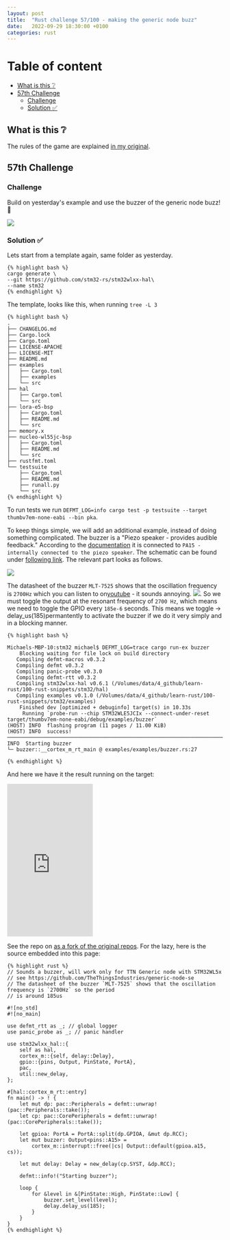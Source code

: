 ```yaml
---
layout: post
title:  "Rust challenge 57/100 - making the generic node buzz"
date:   2022-09-29 18:30:00 +0100
categories: rust
---
```



#  Table of content
<!-- MarkdownTOC autolink="true" -->

- [What is this :grey_question:](#what-is-this-grey_question)
- [57th Challenge](#57th-challenge)
    - [Challenge](#challenge)
    - [Solution :white_check_mark:](#solution-white_check_mark)

<!-- /MarkdownTOC -->

## What is this :grey_question: 

The rules of the game are explained [in my original](https://maebli.github.io/rust/2021/10/18/100rust.html). 

## 57th Challenge
### Challenge

Build on yesterday's example and use the buzzer of the generic node buzz! 📣

![](/assets/img/genericnode.png)

### Solution :white_check_mark:

Lets start from a template again, same folder as yesterday. 

    {% highlight bash %}
    cargo generate \
    --git https://github.com/stm32-rs/stm32wlxx-hal\
    --name stm32
    {% endhighlight %}

The template, looks like this, when running `tree -L 3`

    {% highlight bash %}
    .
    ├── CHANGELOG.md
    ├── Cargo.lock
    ├── Cargo.toml
    ├── LICENSE-APACHE
    ├── LICENSE-MIT
    ├── README.md
    ├── examples
    │   ├── Cargo.toml
    │   ├── examples
    │   └── src
    ├── hal
    │   ├── Cargo.toml
    │   └── src
    ├── lora-e5-bsp
    │   ├── Cargo.toml
    │   ├── README.md
    │   └── src
    ├── memory.x
    ├── nucleo-wl55jc-bsp
    │   ├── Cargo.toml
    │   ├── README.md
    │   └── src
    ├── rustfmt.toml
    └── testsuite
        ├── Cargo.toml
        ├── README.md
        ├── runall.py
        └── src
    {% endhighlight %}


To run tests we run `DEFMT_LOG=info cargo test -p testsuite --target thumbv7em-none-eabi --bin pka`.

To keep things simple, we will add an additional example, instead of doing something complicated. The buzzer is a "Piezo speaker - provides audible feedback." According to the [documentation](https://www.genericnode.com/docs/sensor-edition/hardware/se-board/)
it is connected to `PA15 - internally connected to the piezo speaker`. The schematic can be found under [following link](https://github.com/TheThingsIndustries/generic-node-se/blob/develop/Hardware/sch/sch-stm32wl.pdf). The relevant part looks as follows. 

![](/assets/img/buzzer.png)

The datasheet of the buzzer `MLT-7525` shows that the oscillation frequency is `2700Hz` which you can listen to on[youtube](https://www.youtube.com/watch?v=eGZvKFEDAE8) - it sounds annoying. 
![](/assets/img/buzzer2.png). So we must toggle the output at the resonant frequency of `2700 Hz`, which means we need to toggle the GPIO every `185e-6` seconds. This means we toggle -> delay_us(185)permantently to activate the buzzer if we do it very simply and in a blocking manner.

    {% highlight bash %}

    Michaels-MBP-10:stm32 michael$ DEFMT_LOG=trace cargo run-ex buzzer
        Blocking waiting for file lock on build directory
       Compiling defmt-macros v0.3.2
       Compiling defmt v0.3.2
       Compiling panic-probe v0.3.0
       Compiling defmt-rtt v0.3.2
       Compiling stm32wlxx-hal v0.6.1 (/Volumes/data/4_github/learn-rust/100-rust-snippets/stm32/hal)
       Compiling examples v0.1.0 (/Volumes/data/4_github/learn-rust/100-rust-snippets/stm32/examples)
        Finished dev [optimized + debuginfo] target(s) in 10.33s
         Running `probe-run --chip STM32WLE5JCIx --connect-under-reset target/thumbv7em-none-eabi/debug/examples/buzzer`
    (HOST) INFO  flashing program (11 pages / 11.00 KiB)
    (HOST) INFO  success!
    ────────────────────────────────────────────────────────────────────────────────
    INFO  Starting buzzer
    └─ buzzer::__cortex_m_rt_main @ examples/examples/buzzer.rs:27

    {% endhighlight %}


And here we have it the result running on the target:

<iframe src="https://streamable.com/e/kxsmcw" width="200" height="356" frameborder="0" allowfullscreen></iframe>

 See the repo on [as a fork of the original repos](https://github.com/maebli/stm32wlxx-hal).  For the lazy, here is the source embedded into this page:

    {% highlight rust %}
    // Sounds a buzzer, will work only for TTN Generic node with STM32WL5x
    // see https://github.com/TheThingsIndustries/generic-node-se
    // The datasheet of the buzzer `MLT-7525` shows that the oscillation frequency is `2700Hz` so the period
    // is around 185us

    #![no_std]
    #![no_main]

    use defmt_rtt as _; // global logger
    use panic_probe as _; // panic handler

    use stm32wlxx_hal::{
        self as hal,
        cortex_m::{self, delay::Delay},
        gpio::{pins, Output, PinState, PortA},
        pac,
        util::new_delay,
    };

    #[hal::cortex_m_rt::entry]
    fn main() -> ! {
        let mut dp: pac::Peripherals = defmt::unwrap!(pac::Peripherals::take());
        let cp: pac::CorePeripherals = defmt::unwrap!(pac::CorePeripherals::take());

        let gpioa: PortA = PortA::split(dp.GPIOA, &mut dp.RCC);
        let mut buzzer: Output<pins::A15> =
            cortex_m::interrupt::free(|cs| Output::default(gpioa.a15, cs));

        let mut delay: Delay = new_delay(cp.SYST, &dp.RCC);

        defmt::info!("Starting buzzer");

        loop {
            for &level in &[PinState::High, PinState::Low] {
                buzzer.set_level(level);
                delay.delay_us(185);
            }
        }
    }
    {% endhighlight %}

